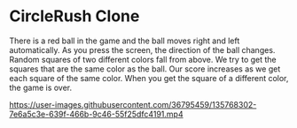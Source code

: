 # CircleRush Clone

There is a red ball in the game and the ball moves right and left automatically. As you press the screen, the direction of the ball changes. Random squares of two different colors fall from above. We try to get the squares that are the same color as the ball. Our score increases as we get each square of the same color. When you get the square of a different color, the game is over.


https://user-images.githubusercontent.com/36795459/135768302-7e6a5c3e-639f-466b-9c46-55f25dfc4191.mp4


